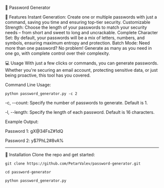 🔐 Password Generator

🚀 Features Instant Generation: Create one or multiple passwords with just a command, saving you time and ensuring top-tier security. Customizable Strength: Choose the length of your passwords to match your security needs – from short and sweet to long and uncrackable. Complete Character Set: By default, your passwords will be a mix of letters, numbers, and symbols, ensuring maximum entropy and protection. Batch Mode: Need more than one password? No problem! Generate as many as you need in one go, with complete control over their complexity.

💻 Usage With just a few clicks or commands, you can generate passwords. Whether you're securing an email account, protecting sensitive data, or just being proactive, this tool has you covered.

Command Line Usage:
```
python password_generator.py -c 2
```

-c, --count: Specify the number of passwords to generate. Default is 1.

-l, --length: Specify the length of each password. Default is 16 characters.

Example Output:

Password 1: gX@34FsZ#1dQ

Password 2: y$7PhL2#8vA%

---


🔧 Installation
Clone the repo and get started:
```
git clone https://github.com/PetarValev/password-generator.git
```
```
cd password-generator
```
```
python password_generator.py
```
